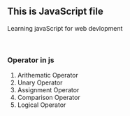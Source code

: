 <h2>This is JavaScript file</h2>
<p>Learning javaScript for web devlopment </p>
<br>
<h3>Operator in js</h3>
<ol>
   <li>Arithematic Operator</li>
   <li>Unary Operator</li>
   <li>Assignment Operator</li>
   <li>Comparison Operator</li>
   <li>Logical Operator</li>
</ol>
